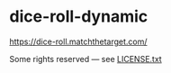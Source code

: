 # dice-roll-dynamic

https://dice-roll.matchthetarget.com/

Some rights reserved — see [LICENSE.txt](LICENSE.txt)
